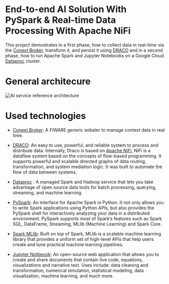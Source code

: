 # End-to-end AI Solution With PySpark & Real-time Data Processing With Apache NiFi

This project demostrates in a first phase, how to collect data in real-time via the [Conext Broker](https://fiware-orion.readthedocs.io/en/master/), transform it, and persist it using [DRACO](https://github.com/ging/fiware-draco) and in a second phase, how to run Apache Spark and Jupyter Notebooks on a Google Cloud [Dataproc](https://cloud.google.com/dataproc) cluster. 


# General architecure 

![AI service reference architecture](https://github.com/RihabFekii/PySpark-AI-service_Data-processing-NiFi/blob/master/Images/General%20architecture.png)

# Used technologies  

- [Conext Broker](https://fiware-orion.readthedocs.io/en/master/): A FIWARE generic enbaler to manage context data in real time. 

- [DRACO](https://github.com/ging/fiware-draco): An easy to use, powerful, and reliable system to process and distribute data. Internally, Draco is based on [Apache NiFi](https://nifi.apache.org/docs.html), NiFi is a dataflow system based on the concepts of flow-based programming. It supports powerful and scalable directed graphs of data routing, transformation, and system mediation logic. It was built to automate the flow of data between systems.

- [Dataproc](https://cloud.google.com/dataproc) : A managed Spark and Hadoop service that lets you take advantage of open source data tools for batch processing, querying, streaming, and machine learning.

- [PySpark](https://spark.apache.org/docs/latest/api/python/): An interface for Apache Spark in Python. It not only allows you to write Spark applications using Python APIs, but also provides the PySpark shell for interactively analyzing your data in a distributed environment. PySpark supports most of Spark’s features such as Spark SQL, DataFrame, Streaming, MLlib (Machine Learning) and Spark Core.

- [Spark MLlib](https://spark.apache.org/docs/latest/ml-guide.html): Built on top of Spark, MLlib is a scalable machine learning library that provides a uniform set of high-level APIs that help users create and tune practical machine learning pipelines.

- [Jupyter Notbeook](https://jupyter.org/): An open-source web application that allows you to create and share documents that contain live code, equations, visualizations and narrative text. Uses include: data cleaning and transformation, numerical simulation, statistical modeling, data visualization, machine learning, and much more.


